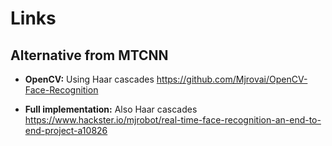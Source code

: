 # Links

## Alternative from MTCNN

* **OpenCV:** Using Haar cascades https://github.com/Mjrovai/OpenCV-Face-Recognition

* **Full implementation:** Also Haar cascades https://www.hackster.io/mjrobot/real-time-face-recognition-an-end-to-end-project-a10826



